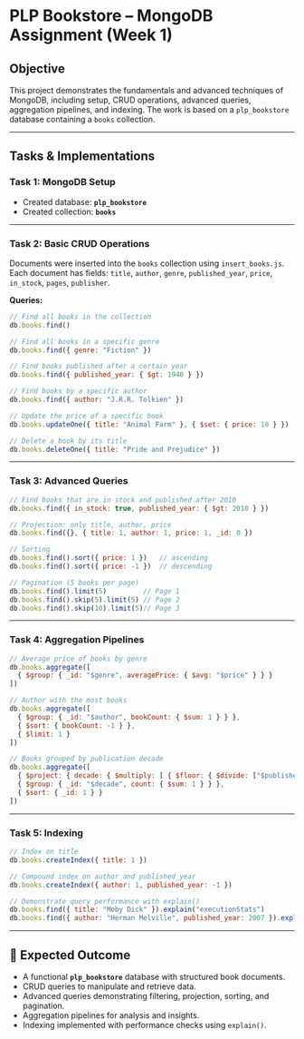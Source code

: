 # PLP Bookstore – MongoDB Assignment (Week 1)

##  Objective

This project demonstrates the fundamentals and advanced techniques of MongoDB, including setup, CRUD operations, advanced queries, aggregation pipelines, and indexing.
The work is based on a `plp_bookstore` database containing a `books` collection.

---

## Tasks & Implementations

### **Task 1: MongoDB Setup**

* Created database: **`plp_bookstore`**
* Created collection: **`books`**

---

### **Task 2: Basic CRUD Operations**

Documents were inserted into the `books` collection using `insert_books.js`. Each document has fields:
`title`, `author`, `genre`, `published_year`, `price`, `in_stock`, `pages`, `publisher`.

**Queries:**

```js
// Find all books in the collection
db.books.find()

// Find all books in a specific genre
db.books.find({ genre: "Fiction" })

// Find books published after a certain year
db.books.find({ published_year: { $gt: 1940 } })

// Find books by a specific author
db.books.find({ author: "J.R.R. Tolkien" })

// Update the price of a specific book
db.books.updateOne({ title: "Animal Farm" }, { $set: { price: 10 } })

// Delete a book by its title
db.books.deleteOne({ title: "Pride and Prejudice" })
```

---

### **Task 3: Advanced Queries**

```js
// Find books that are in stock and published after 2010
db.books.find({ in_stock: true, published_year: { $gt: 2010 } })

// Projection: only title, author, price
db.books.find({}, { title: 1, author: 1, price: 1, _id: 0 })

// Sorting
db.books.find().sort({ price: 1 })   // ascending
db.books.find().sort({ price: -1 })  // descending

// Pagination (5 books per page)
db.books.find().limit(5)         // Page 1
db.books.find().skip(5).limit(5) // Page 2
db.books.find().skip(10).limit(5)// Page 3
```

---

### **Task 4: Aggregation Pipelines**

```js
// Average price of books by genre
db.books.aggregate([
  { $group: { _id: "$genre", averagePrice: { $avg: "$price" } } }
])

// Author with the most books
db.books.aggregate([
  { $group: { _id: "$author", bookCount: { $sum: 1 } } },
  { $sort: { bookCount: -1 } },
  { $limit: 1 }
])

// Books grouped by publication decade
db.books.aggregate([
  { $project: { decade: { $multiply: [ { $floor: { $divide: ["$published_year", 10] } }, 10 ] } } },
  { $group: { _id: "$decade", count: { $sum: 1 } } },
  { $sort: { _id: 1 } }
])
```

---

### **Task 5: Indexing**

```js
// Index on title
db.books.createIndex({ title: 1 })

// Compound index on author and published_year
db.books.createIndex({ author: 1, published_year: -1 })

// Demonstrate query performance with explain()
db.books.find({ title: "Moby Dick" }).explain("executionStats")
db.books.find({ author: "Herman Melville", published_year: 2007 }).explain("executionStats")
```

---

## 🧪 Expected Outcome

* A functional **`plp_bookstore`** database with structured book documents.
* CRUD queries to manipulate and retrieve data.
* Advanced queries demonstrating filtering, projection, sorting, and pagination.
* Aggregation pipelines for analysis and insights.
* Indexing implemented with performance checks using `explain()`.

